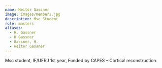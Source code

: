 ```yaml
---
name: Heitor Gassner
image: images/member2.jpg
description: Msc Student
role: masters
aliases:
  - H. Gassner
  - H Gassner
  - Gassner, H.
  - Heitor Gassner
---
```


Msc student, IF/UFRJ 1st year, Funded by CAPES – Cortical reconstruction.
